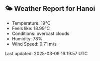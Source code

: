 <!-- WEATHER-START -->
## 🌤 Weather Report for Hanoi

- Temperature: 19°C
- Feels like: 18.99°C
- Conditions: overcast clouds
- Humidity: 78%
- Wind Speed: 0.71 m/s

Last updated: 2025-03-09 16:19:57 UTC
<!-- WEATHER-END -->
